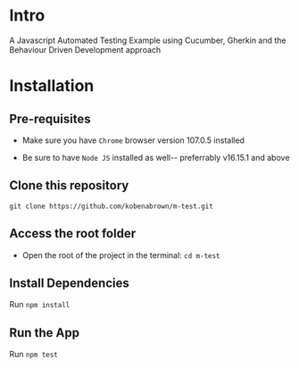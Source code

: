 # Intro
A Javascript Automated Testing Example using Cucumber, Gherkin
 and the Behaviour Driven Development approach
 
 # Installation

## Pre-requisites

- Make sure you have `Chrome` browser version 107.0.5 installed

- Be sure to have `Node JS` installed as well-- preferrably v16.15.1 and above

## Clone this repository

```
git clone https://github.com/kobenabrown/m-test.git
```

## Access the root folder

- Open the root of the project in the terminal: `cd m-test`

## Install Dependencies

Run `npm install`

## Run the App

Run `npm test`
